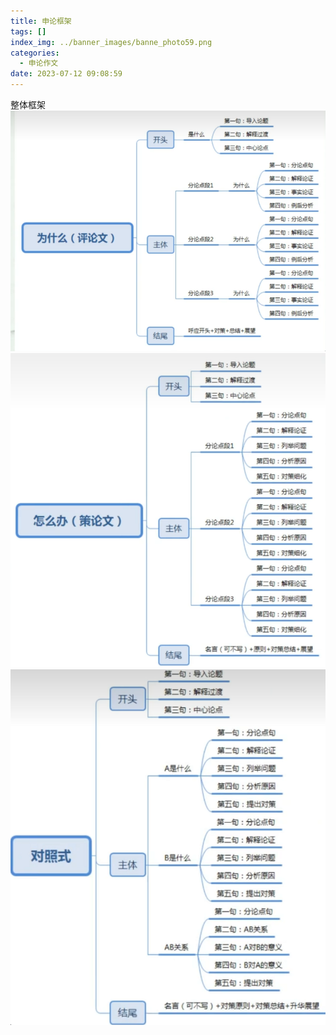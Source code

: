 ```yaml
---
title: 申论框架
tags: []
index_img: ../banner_images/banne_photo59.png
categories:
  - 申论作文
date: 2023-07-12 09:08:59
---
```

整体框架
![](../../images/Pasted%20image%2020230601150258.png)![](../../images/Pasted%20image%2020230601150305.png)![](../../images/Pasted%20image%2020230601150317.png)